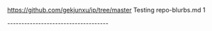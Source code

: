 https://github.com/gekjunxu/ip/tree/master
Testing repo-blurbs.md 1
<!--repo-->------------------------------------

